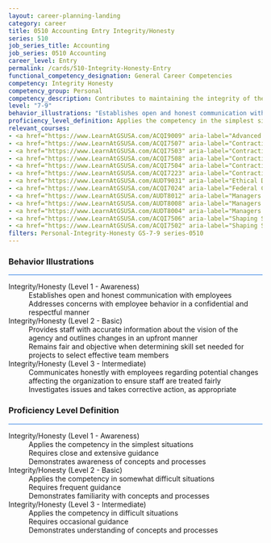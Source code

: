 ```yaml
---
layout: career-planning-landing
category: career
title: 0510 Accounting Entry Integrity/Honesty
series: 510
job_series_title: Accounting
job_series: 0510 Accounting
career_level: Entry
permalink: /cards/510-Integrity-Honesty-Entry
functional_competency_designation: General Career Competencies
competency: Integrity Honesty
competency_group: Personal
competency_description: Contributes to maintaining the integrity of the organization; displays high standards of ethical conduct and understands the impact of violating these standards on an organization, self, and others; is trustworthy
level: "7-9"
behavior_illustrations: "Establishes open and honest communication with employees ? Addresses concerns with employee behavior in a confidential and respectful manner ? Provides staff with accurate information about the vision of the agency and outlines changes in an upfront manner ? Remains fair and objective when determining skill set needed for projects to select effective team members ? Communicates honestly with employees regarding potential changes affecting the organization to ensure staff are treated fairly ? Investigates issues and takes corrective action, as appropriate"
proficiency_level_definition: Applies the competency in the simplest situations ? Requires close and extensive guidance ? Demonstrates awareness of concepts and processes ? Applies the competency in somewhat difficult situations ? Requires frequent guidance ? Demonstrates familiarity with concepts and processes  ? Applies the competency in difficult situations ? Requires occasional guidance ? Demonstrates understanding of concepts and processes
relevant_courses: 
- <a href="https://www.LearnAtGSUSA.com/ACQI9009" aria-label="Advanced COR Workshop (ACQI9008), GSU - https://www.LearnAtGSUSA.com/ACQI9009">Advanced COR Workshop (ACQI9008), GSU</a>
- <a href="https://www.LearnAtGSUSA.com/ACQI7507" aria-label="Contracting Basics for Administrative Personnel (ACQI7502), GSU - https://www.LearnAtGSUSA.com/ACQI7507">Contracting Basics for Administrative Personnel (ACQI7502), GSU</a>
- <a href="https://www.LearnAtGSUSA.com/ACQI7503" aria-label="Contracting Basics for Administrative Personnel (ACQI7502), GSU - https://www.LearnAtGSUSA.com/ACQI7503">Contracting Basics for Administrative Personnel (ACQI7502), GSU</a>
- <a href="https://www.LearnAtGSUSA.com/ACQI7508" aria-label="Contracting Basics for CORs (ACQI7503), GSU - https://www.LearnAtGSUSA.com/ACQI7508">Contracting Basics for CORs (ACQI7503), GSU</a>
- <a href="https://www.LearnAtGSUSA.com/ACQI7504" aria-label="Contracting Basics for CORs (ACQI7503), GSU - https://www.LearnAtGSUSA.com/ACQI7504">Contracting Basics for CORs (ACQI7503), GSU</a>
- <a href="https://www.LearnAtGSUSA.com/ACQI7223" aria-label="Contracting Officer's Representative Course (ACQI7222), GSU - https://www.LearnAtGSUSA.com/ACQI7223">Contracting Officer's Representative Course (ACQI7222), GSU</a>
- <a href="https://www.LearnAtGSUSA.com/AUDT9031" aria-label="Ethical Decision Making for Auditors/Leaders (AUDT9030), GSU - https://www.LearnAtGSUSA.com/AUDT9031">Ethical Decision Making for Auditors/Leaders (AUDT9030), GSU</a>
- <a href="https://www.LearnAtGSUSA.com/ACQI7024" aria-label="Federal Contracting&#58; Ethics Compliance and Enforcement (ACQI7023), GSU - https://www.LearnAtGSUSA.com/ACQI7024">Federal Contracting&#58; Ethics Compliance and Enforcement (ACQI7023), GSU</a>
- <a href="https://www.LearnAtGSUSA.com/AUDT8012" aria-label="Managers and Auditors Roles in Assessing Internal Controls (AUDT8003), GSU - https://www.LearnAtGSUSA.com/AUDT8012">Managers and Auditors Roles in Assessing Internal Controls (AUDT8003), GSU</a>
- <a href="https://www.LearnAtGSUSA.com/AUDT8008" aria-label="Managers and Auditors Roles in Assessing Internal Controls (AUDT8003), GSU - https://www.LearnAtGSUSA.com/AUDT8008">Managers and Auditors Roles in Assessing Internal Controls (AUDT8003), GSU</a>
- <a href="https://www.LearnAtGSUSA.com/AUDT8004" aria-label="Managers and Auditors Roles in Assessing Internal Controls (AUDT8003), GSU - https://www.LearnAtGSUSA.com/AUDT8004">Managers and Auditors Roles in Assessing Internal Controls (AUDT8003), GSU</a>
- <a href="https://www.LearnAtGSUSA.com/ACQI7506" aria-label="Shaping Smart Business Arrangements (ACQI7501), GSU - https://www.LearnAtGSUSA.com/ACQI7506">Shaping Smart Business Arrangements (ACQI7501), GSU</a>
- <a href="https://www.LearnAtGSUSA.com/ACQI7502" aria-label="Shaping Smart Business Arrangements (ACQI7501), GSU - https://www.LearnAtGSUSA.com/ACQI7502">Shaping Smart Business Arrangements (ACQI7501), GSU</a>
filters: Personal-Integrity-Honesty GS-7-9 series-0510
---
```


<div class="desktop:grid-col-6 margin-y-3">
  <div class="border-top-2 bg-white padding-3 shadow-5 height-full members-hover border-1px button-border border-top-blue radius-lg card-text-color">
    <h3>Behavior Illustrations</h3>
    <hr style="background-color: #1b74e0 !important;"/>
    <dl class="text-base card-content-color"><dt>Integrity/Honesty (Level 1 - Awareness)</dt><dd>Establishes open and honest communication with employees </dd><dd> Addresses concerns with employee behavior in a confidential and respectful manner</dd><dt>Integrity/Honesty (Level 2 - Basic)</dt><dd>Provides staff with accurate information about the vision of the agency and outlines changes in an upfront manner </dd><dd> Remains fair and objective when determining skill set needed for projects to select effective team members</dd><dt>Integrity/Honesty (Level 3 - Intermediate)</dt><dd>Communicates honestly with employees regarding potential changes affecting the organization to ensure staff are treated fairly </dd><dd> Investigates issues and takes corrective action, as appropriate</dd></dl>
  </div>
</div>
<div class="desktop:grid-col-6 margin-y-3">
  <div class="border-top-2 bg-white padding-3 shadow-5 height-full members-hover border-1px button-border border-top-blue radius-lg card-text-color">
    <h3>Proficiency Level Definition</h3>
     <hr style="background-color: #1b74e0 !important;"/>
    <dl class="text-base card-content-color"><dt>Integrity/Honesty (Level 1 - Awareness)</dt><dd>Applies the competency in the simplest situations </dd><dd> Requires close and extensive guidance </dd><dd> Demonstrates awareness of concepts and processes</dd><dt>Integrity/Honesty (Level 2 - Basic)</dt><dd>Applies the competency in somewhat difficult situations </dd><dd> Requires frequent guidance </dd><dd> Demonstrates familiarity with concepts and processes </dd><dt>Integrity/Honesty (Level 3 - Intermediate)</dt><dd>Applies the competency in difficult situations </dd><dd> Requires occasional guidance </dd><dd> Demonstrates understanding of concepts and processes</dd></dl>
  </div>
</div>